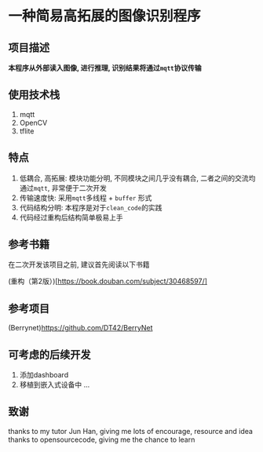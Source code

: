 # 一种简易高拓展的图像识别程序
## 项目描述
**本程序从外部读入图像, 进行推理, 识别结果将通过`mqtt`协议传输**
## 使用技术栈
1. mqtt 
2. OpenCV
3. tflite
## 特点
1. 低耦合, 高拓展: 模块功能分明, 不同模块之间几乎没有耦合, 二者之间的交流均通过`mqtt`, 非常便于二次开发
2. 传输速度快: 采用`mqtt`多线程 + `buffer` 形式
3. 代码结构分明: 本程序是对于`clean_code`的实践
4. 代码经过重构后结构简单极易上手
## 参考书籍
在二次开发该项目之前, 建议首先阅读以下书籍

(重构（第2版）)[https://book.douban.com/subject/30468597/]

## 参考项目
(Berrynet)https://github.com/DT42/BerryNet
## 可考虑的后续开发
1. 添加dashboard
2. 移植到嵌入式设备中
...
## 致谢
thanks to my tutor Jun Han, giving me lots of encourage, resource and idea
thanks to opensourcecode, giving me the chance to learn
